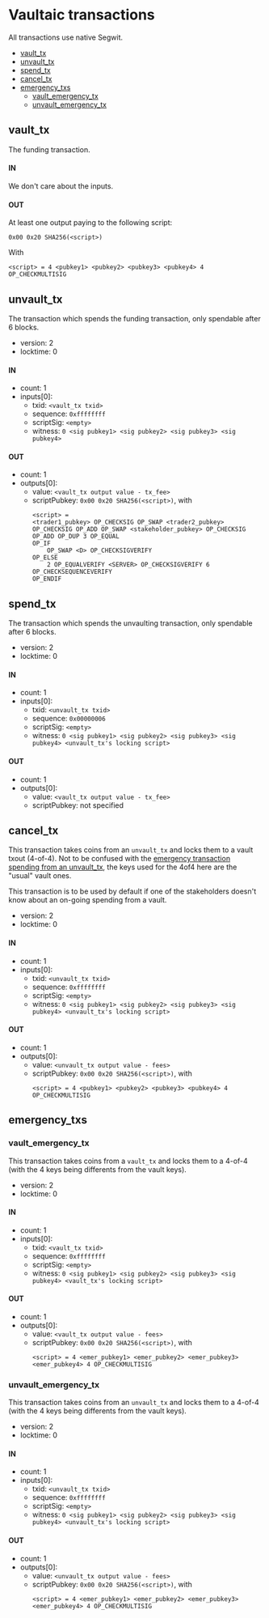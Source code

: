 # Vaultaic transactions

All transactions use native Segwit.

- [vault_tx](#vault_tx)
- [unvault_tx](#unvault_tx)
- [spend_tx](#spend_tx)
- [cancel_tx](#cancel_tx)
- [emergency_txs](#emergency_txs)
    - [vault_emergency_tx](#vault_emergency_tx)
    - [unvault_emergency_tx](#unvault_emergency_tx)

## vault_tx

The funding transaction.

#### IN

We don't care about the inputs.

#### OUT

At least one output paying to the following script:
```
0x00 0x20 SHA256(<script>)
```
With
```
<script> = 4 <pubkey1> <pubkey2> <pubkey3> <pubkey4> 4 OP_CHECKMULTISIG
```

## unvault_tx

The transaction which spends the funding transaction, only spendable after 6
blocks.

- version: 2
- locktime: 0

#### IN

- count: 1
- inputs[0]:
    - txid: `<vault_tx txid>`
    - sequence: `0xffffffff`
    - scriptSig: `<empty>`
    - witness: `0 <sig pubkey1> <sig pubkey2> <sig pubkey3> <sig pubkey4>`

#### OUT

- count: 1
- outputs[0]:
    - value: `<vault_tx output value - tx_fee>`
    - scriptPubkey: `0x00 0x20 SHA256(<script>)`, with
        ```
        <script> =
        <trader1_pubkey> OP_CHECKSIG OP_SWAP <trader2_pubkey> OP_CHECKSIG OP_ADD OP_SWAP <stakeholder_pubkey> OP_CHECKSIG OP_ADD OP_DUP 3 OP_EQUAL
        OP_IF
            OP_SWAP <D> OP_CHECKSIGVERIFY
        OP_ELSE
            2 OP_EQUALVERIFY <SERVER> OP_CHECKSIGVERIFY 6 OP_CHECKSEQUENCEVERIFY
        OP_ENDIF
        ```

## spend_tx

The transaction which spends the unvaulting transaction, only spendable after 6
blocks.

- version: 2
- locktime: 0

#### IN

- count: 1
- inputs[0]:
    - txid: `<unvault_tx txid>`
    - sequence: `0x00000006`
    - scriptSig: `<empty>`
    - witness: `0 <sig pubkey1> <sig pubkey2> <sig pubkey3> <sig pubkey4> <unvault_tx's locking script>`

#### OUT

- count: 1
- outputs[0]:
    - value: `<vault_tx output value - tx_fee>`
    - scriptPubkey: not specified


## cancel_tx

This transaction takes coins from an `unvault_tx` and locks them to a vault txout (4-of-4). Not to be
confused with the [emergency transaction spending from an unvault_tx](#unvault_emergency_tx), the keys
used for the 4of4 here are the "usual" vault ones.

This transaction is to be used by default if one of the stakeholders doesn't know about
an on-going spending from a vault.

- version: 2
- locktime: 0

#### IN

- count: 1
- inputs[0]:
    - txid: `<unvault_tx txid>`
    - sequence: `0xffffffff`
    - scriptSig: `<empty>`
    - witness: `0 <sig pubkey1> <sig pubkey2> <sig pubkey3> <sig pubkey4> <unvault_tx's locking script>`

#### OUT

- count: 1
- outputs[0]:
    - value: `<unvault_tx output value - fees>`
    - scriptPubkey: `0x00 0x20 SHA256(<script>)`, with
        ```
        <script> = 4 <pubkey1> <pubkey2> <pubkey3> <pubkey4> 4 OP_CHECKMULTISIG
        ```

## emergency_txs

### vault_emergency_tx

This transaction takes coins from a `vault_tx` and locks them to a 4-of-4 (with the 4 keys
being differents from the vault keys).

- version: 2
- locktime: 0

#### IN

- count: 1
- inputs[0]:
    - txid: `<vault_tx txid>`
    - sequence: `0xffffffff`
    - scriptSig: `<empty>`
    - witness: `0 <sig pubkey1> <sig pubkey2> <sig pubkey3> <sig pubkey4> <vault_tx's locking script>`

#### OUT

- count: 1
- outputs[0]:
    - value: `<vault_tx output value - fees>`
    - scriptPubkey: `0x00 0x20 SHA256(<script>)`, with
        ```
        <script> = 4 <emer_pubkey1> <emer_pubkey2> <emer_pubkey3> <emer_pubkey4> 4 OP_CHECKMULTISIG
        ```

### unvault_emergency_tx

This transaction takes coins from an `unvault_tx` and locks them to a 4-of-4 (with the 4 keys
being differents from the vault keys).

- version: 2
- locktime: 0

#### IN

- count: 1
- inputs[0]:
    - txid: `<unvault_tx txid>`
    - sequence: `0xffffffff`
    - scriptSig: `<empty>`
    - witness: `0 <sig pubkey1> <sig pubkey2> <sig pubkey3> <sig pubkey4> <unvault_tx's locking script>`

#### OUT

- count: 1
- outputs[0]:
    - value: `<unvault_tx output value - fees>`
    - scriptPubkey: `0x00 0x20 SHA256(<script>)`, with
        ```
        <script> = 4 <emer_pubkey1> <emer_pubkey2> <emer_pubkey3> <emer_pubkey4> 4 OP_CHECKMULTISIG
        ```
